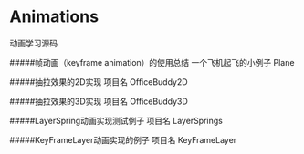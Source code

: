 # Animations
动画学习源码

#####帧动画（keyframe animation）的使用总结
一个飞机起飞的小例子 Plane

#####抽拉效果的2D实现
项目名 OfficeBuddy2D


#####抽拉效果的3D实现
项目名 OfficeBuddy3D

#####LayerSpring动画实现测试例子
项目名 LayerSprings

#####KeyFrameLayer动画实现的例子
项目名 KeyFrameLayer